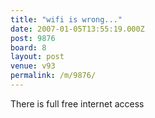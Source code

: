 ```yaml
---
title: "wifi is wrong..."
date: 2007-01-05T13:55:19.000Z
post: 9876
board: 8
layout: post
venue: v93
permalink: /m/9876/
---
```

There is full free internet access
